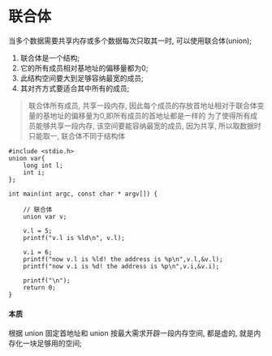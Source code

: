# 联合体

当多个数据需要共享内存或多个数据每次只取其一时, 可以使用联合体(union);

1. 联合体是一个结构;
2. 它的所有成员相对基地址的偏移量都为0;
3. 此结构空间要大到足够容纳最宽的成员;
4. 其对齐方式要适合其中所有的成员;

> 联合体所有成员, 共享一段内存, 因此每个成员的存放首地址相对于联合体变量的基地址的偏移量为0,即所有成员的首地址都是一样的
为了使得所有成员能够共享一段内存, 该空间要能容纳最宽的成员, 因为共享, 所以取数据时只能取一, 联合体不同于结构体

```
#include <stdio.h>
union var{
    long int l;
    int i;
};

int main(int argc, const char * argv[]) {

    // 联合体
    union var v;

    v.l = 5;
    printf("v.l is %ld\n", v.l);

    v.i = 6;
    printf("now v.l is %ld! the address is %p\n",v.l,&v.l);
    printf("now v.i is %d! the address is %p\n",v.i,&v.i);

    printf("\n");
    return 0;
}
```

#### 本质
根据 union 固定首地址和 union 按最大需求开辟一段内存空间, 都是虚的, 就是内存化一块足够用的空间;

